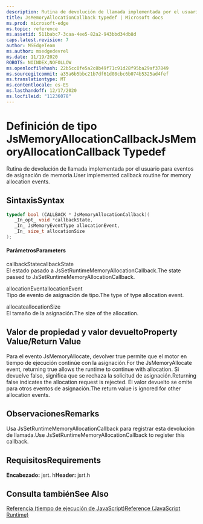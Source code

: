 ```yaml
---
description: Rutina de devolución de llamada implementada por el usuario para eventos de asignación de memoria.
title: JsMemoryAllocationCallback typedef | Microsoft docs
ms.prod: microsoft-edge
ms.topic: reference
ms.assetid: 511babc7-3caa-4ee5-82a2-943bbd34db8d
caps.latest.revision: 7
author: MSEdgeTeam
ms.author: msedgedevrel
ms.date: 11/19/2020
ROBOTS: NOINDEX,NOFOLLOW
ms.openlocfilehash: 22b5cc0fe5a2c8b49f71c91d28f95ba29af37849
ms.sourcegitcommit: a35a6b5bbc21b7df61d08cbc6b074b5325ad4fef
ms.translationtype: MT
ms.contentlocale: es-ES
ms.lasthandoff: 12/17/2020
ms.locfileid: "11236078"
---
```

# <span data-ttu-id="13cbb-103">Definición de tipo JsMemoryAllocationCallback</span><span class="sxs-lookup"><span data-stu-id="13cbb-103">JsMemoryAllocationCallback Typedef</span></span>

<span data-ttu-id="13cbb-104">Rutina de devolución de llamada implementada por el usuario para eventos de asignación de memoria.</span><span class="sxs-lookup"><span data-stu-id="13cbb-104">User implemented callback routine for memory allocation events.</span></span>  
  
## <span data-ttu-id="13cbb-105">Sintaxis</span><span class="sxs-lookup"><span data-stu-id="13cbb-105">Syntax</span></span>  
  
```cpp  
typedef bool (CALLBACK * JsMemoryAllocationCallback)(  
   _In_opt_ void *callbackState,  
   _In_ JsMemoryEventType allocationEvent,  
   _In_ size_t allocationSize  
);  
```  
  
#### <span data-ttu-id="13cbb-106">Parámetros</span><span class="sxs-lookup"><span data-stu-id="13cbb-106">Parameters</span></span>  
 <span data-ttu-id="13cbb-107">callbackState</span><span class="sxs-lookup"><span data-stu-id="13cbb-107">callbackState</span></span>  
 <span data-ttu-id="13cbb-108">El estado pasado a JsSetRuntimeMemoryAllocationCallback.</span><span class="sxs-lookup"><span data-stu-id="13cbb-108">The state passed to JsSetRuntimeMemoryAllocationCallback.</span></span>  
  
 <span data-ttu-id="13cbb-109">allocationEvent</span><span class="sxs-lookup"><span data-stu-id="13cbb-109">allocationEvent</span></span>  
 <span data-ttu-id="13cbb-110">Tipo de evento de asignación de tipo.</span><span class="sxs-lookup"><span data-stu-id="13cbb-110">The type of type allocation event.</span></span>  
  
 <span data-ttu-id="13cbb-111">allocate</span><span class="sxs-lookup"><span data-stu-id="13cbb-111">allocationSize</span></span>  
 <span data-ttu-id="13cbb-112">El tamaño de la asignación.</span><span class="sxs-lookup"><span data-stu-id="13cbb-112">The size of the allocation.</span></span>  
  
## <span data-ttu-id="13cbb-113">Valor de propiedad y valor devuelto</span><span class="sxs-lookup"><span data-stu-id="13cbb-113">Property Value/Return Value</span></span>  
 <span data-ttu-id="13cbb-114">Para el evento JsMemoryAllocate, devolver true permite que el motor en tiempo de ejecución continúe con la asignación.</span><span class="sxs-lookup"><span data-stu-id="13cbb-114">For the JsMemoryAllocate event, returning true allows the runtime to continue with allocation.</span></span> <span data-ttu-id="13cbb-115">Si devuelve falso, significa que se rechaza la solicitud de asignación.</span><span class="sxs-lookup"><span data-stu-id="13cbb-115">Returning false indicates the allocation request is rejected.</span></span> <span data-ttu-id="13cbb-116">El valor devuelto se omite para otros eventos de asignación.</span><span class="sxs-lookup"><span data-stu-id="13cbb-116">The return value is ignored for other allocation events.</span></span>  
  
## <span data-ttu-id="13cbb-117">Observaciones</span><span class="sxs-lookup"><span data-stu-id="13cbb-117">Remarks</span></span>  
 <span data-ttu-id="13cbb-118">Usa JsSetRuntimeMemoryAllocationCallback para registrar esta devolución de llamada.</span><span class="sxs-lookup"><span data-stu-id="13cbb-118">Use JsSetRuntimeMemoryAllocationCallback to register this callback.</span></span>  
  
## <span data-ttu-id="13cbb-119">Requisitos</span><span class="sxs-lookup"><span data-stu-id="13cbb-119">Requirements</span></span>  
 <span data-ttu-id="13cbb-120">**Encabezado:** jsrt. h</span><span class="sxs-lookup"><span data-stu-id="13cbb-120">**Header:** jsrt.h</span></span>  
  
## <span data-ttu-id="13cbb-121">Consulta también</span><span class="sxs-lookup"><span data-stu-id="13cbb-121">See Also</span></span>  
 [<span data-ttu-id="13cbb-122">Referencia (tiempo de ejecución de JavaScript)</span><span class="sxs-lookup"><span data-stu-id="13cbb-122">Reference (JavaScript Runtime)</span></span>](../chakra-hosting/reference-javascript-runtime.md)
